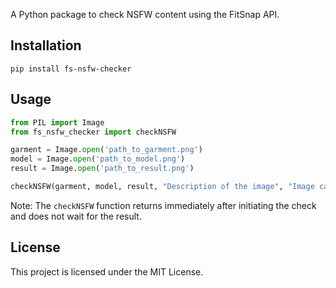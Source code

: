A Python package to check NSFW content using the FitSnap API.

## Installation

```
pip install fs-nsfw-checker
```

## Usage

```python
from PIL import Image
from fs_nsfw_checker import checkNSFW

garment = Image.open('path_to_garment.png')
model = Image.open('path_to_model.png')
result = Image.open('path_to_result.png')

checkNSFW(garment, model, result, "Description of the image", "Image category")
```

Note: The `checkNSFW` function returns immediately after initiating the check and does not wait for the result.

## License

This project is licensed under the MIT License.
